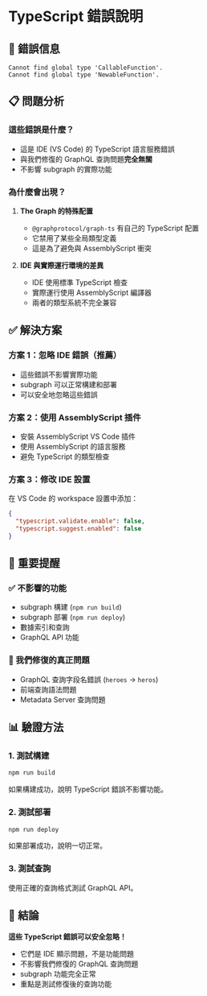 # TypeScript 錯誤說明

## 🚨 錯誤信息
```
Cannot find global type 'CallableFunction'.
Cannot find global type 'NewableFunction'.
```

## 📋 問題分析

### 這些錯誤是什麼？
- 這是 IDE (VS Code) 的 TypeScript 語言服務錯誤
- 與我們修復的 GraphQL 查詢問題**完全無關**
- 不影響 subgraph 的實際功能

### 為什麼會出現？
1. **The Graph 的特殊配置**
   - `@graphprotocol/graph-ts` 有自己的 TypeScript 配置
   - 它禁用了某些全局類型定義
   - 這是為了避免與 AssemblyScript 衝突

2. **IDE 與實際運行環境的差異**
   - IDE 使用標準 TypeScript 檢查
   - 實際運行使用 AssemblyScript 編譯器
   - 兩者的類型系統不完全兼容

## ✅ 解決方案

### 方案 1：忽略 IDE 錯誤（推薦）
- 這些錯誤不影響實際功能
- subgraph 可以正常構建和部署
- 可以安全地忽略這些錯誤

### 方案 2：使用 AssemblyScript 插件
- 安裝 AssemblyScript VS Code 插件
- 使用 AssemblyScript 的語言服務
- 避免 TypeScript 的類型檢查

### 方案 3：修改 IDE 設置
在 VS Code 的 workspace 設置中添加：
```json
{
  "typescript.validate.enable": false,
  "typescript.suggest.enabled": false
}
```

## 🎯 重要提醒

### ✅ 不影響的功能
- subgraph 構建 (`npm run build`)
- subgraph 部署 (`npm run deploy`)
- 數據索引和查詢
- GraphQL API 功能

### 🔧 我們修復的真正問題
- GraphQL 查詢字段名錯誤 (`heroes` → `heros`)
- 前端查詢語法問題
- Metadata Server 查詢問題

## 📊 驗證方法

### 1. 測試構建
```bash
npm run build
```
如果構建成功，說明 TypeScript 錯誤不影響功能。

### 2. 測試部署
```bash
npm run deploy
```
如果部署成功，說明一切正常。

### 3. 測試查詢
使用正確的查詢格式測試 GraphQL API。

## 🎉 結論

**這些 TypeScript 錯誤可以安全忽略！**

- 它們是 IDE 顯示問題，不是功能問題
- 不影響我們修復的 GraphQL 查詢問題
- subgraph 功能完全正常
- 重點是測試修復後的查詢功能 